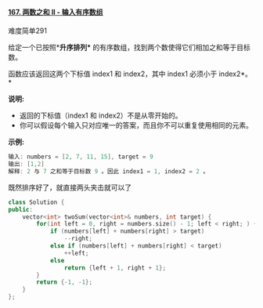 #### [167. 两数之和 II - 输入有序数组](https://leetcode-cn.com/problems/two-sum-ii-input-array-is-sorted/)

难度简单291

给定一个已按照***升序排列\*** 的有序数组，找到两个数使得它们相加之和等于目标数。

函数应该返回这两个下标值 index1 和 index2，其中 index1 必须小于 index2*。*

**说明:**

- 返回的下标值（index1 和 index2）不是从零开始的。
- 你可以假设每个输入只对应唯一的答案，而且你不可以重复使用相同的元素。

**示例:**

```c++
输入: numbers = [2, 7, 11, 15], target = 9
输出: [1,2]
解释: 2 与 7 之和等于目标数 9 。因此 index1 = 1, index2 = 2 。
```





既然排序好了，就直接两头夹击就可以了

```c++
class Solution {
public:
    vector<int> twoSum(vector<int>& numbers, int target) {
        for(int left = 0, right = numbers.size() - 1; left < right; ) {
            if (numbers[left] + numbers[right] > target)
                --right;
            else if (numbers[left] + numbers[right] < target)
                ++left;
            else 
                return {left + 1, right + 1};
        }
        return {-1, -1};
    }
};
```

